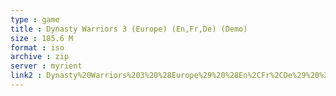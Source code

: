 ```yaml
---
type : game
title : Dynasty Warriors 3 (Europe) (En,Fr,De) (Demo)
size : 185.6 M
format : iso
archive : zip
server : myrient
link2 : Dynasty%20Warriors%203%20%28Europe%29%20%28En%2CFr%2CDe%29%20%28Demo%29
---
```

